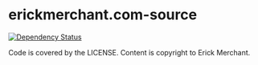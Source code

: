 # erickmerchant.com-source

[![Dependency Status](https://david-dm.org/erickmerchant/erickmerchant.com-source.svg?style=flat)](https://david-dm.org/erickmerchant/erickmerchant.com-source)

Code is covered by the LICENSE. Content is copyright to Erick Merchant.
